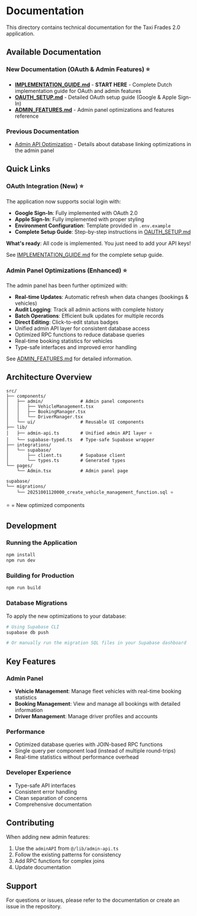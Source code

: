 # Documentation

This directory contains technical documentation for the Taxi Frades 2.0 application.

## Available Documentation

### New Documentation (OAuth & Admin Features) ⭐

- **[IMPLEMENTATION_GUIDE.md](./IMPLEMENTATION_GUIDE.md)** - **START HERE** - Complete Dutch implementation guide for OAuth and admin features
- **[OAUTH_SETUP.md](./OAUTH_SETUP.md)** - Detailed OAuth setup guide (Google & Apple Sign-In)
- **[ADMIN_FEATURES.md](./ADMIN_FEATURES.md)** - Admin panel optimizations and features reference

### Previous Documentation

- [Admin API Optimization](./ADMIN_API_OPTIMIZATION.md) - Details about database linking optimizations in the admin panel

## Quick Links

### OAuth Integration (New) ⭐

The application now supports social login with:
- **Google Sign-In**: Fully implemented with OAuth 2.0
- **Apple Sign-In**: Fully implemented with proper styling
- **Environment Configuration**: Template provided in `.env.example`
- **Complete Setup Guide**: Step-by-step instructions in [OAUTH_SETUP.md](./OAUTH_SETUP.md)

**What's ready**: All code is implemented. You just need to add your API keys!

See [IMPLEMENTATION_GUIDE.md](./IMPLEMENTATION_GUIDE.md) for the complete setup guide.

### Admin Panel Optimizations (Enhanced) ⭐

The admin panel has been further optimized with:
- **Real-time Updates**: Automatic refresh when data changes (bookings & vehicles)
- **Audit Logging**: Track all admin actions with complete history
- **Batch Operations**: Efficient bulk updates for multiple records
- **Direct Editing**: Click-to-edit status badges
- Unified admin API layer for consistent database access
- Optimized RPC functions to reduce database queries
- Real-time booking statistics for vehicles
- Type-safe interfaces and improved error handling

See [ADMIN_FEATURES.md](./ADMIN_FEATURES.md) for detailed information.

## Architecture Overview

```
src/
├── components/
│   ├── admin/              # Admin panel components
│   │   ├── VehicleManagement.tsx
│   │   ├── BookingManager.tsx
│   │   └── DriverManager.tsx
│   └── ui/                 # Reusable UI components
├── lib/
│   ├── admin-api.ts        # Unified admin API layer ⭐
│   └── supabase-typed.ts   # Type-safe Supabase wrapper
├── integrations/
│   └── supabase/
│       ├── client.ts       # Supabase client
│       └── types.ts        # Generated types
└── pages/
    └── Admin.tsx           # Admin panel page

supabase/
└── migrations/
    └── 20251001120000_create_vehicle_management_function.sql ⭐
```

⭐ = New optimized components

## Development

### Running the Application

```bash
npm install
npm run dev
```

### Building for Production

```bash
npm run build
```

### Database Migrations

To apply the new optimizations to your database:

```bash
# Using Supabase CLI
supabase db push

# Or manually run the migration SQL files in your Supabase dashboard
```

## Key Features

### Admin Panel

- **Vehicle Management**: Manage fleet vehicles with real-time booking statistics
- **Booking Management**: View and manage all bookings with detailed information
- **Driver Management**: Manage driver profiles and accounts

### Performance

- Optimized database queries with JOIN-based RPC functions
- Single query per component load (instead of multiple round-trips)
- Real-time statistics without performance overhead

### Developer Experience

- Type-safe API interfaces
- Consistent error handling
- Clean separation of concerns
- Comprehensive documentation

## Contributing

When adding new admin features:

1. Use the `adminAPI` from `@/lib/admin-api.ts`
2. Follow the existing patterns for consistency
3. Add RPC functions for complex joins
4. Update documentation

## Support

For questions or issues, please refer to the documentation or create an issue in the repository.
